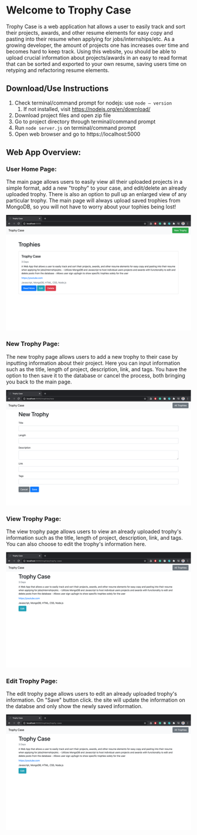 # Welcome to Trophy Case

Trophy Case is a web application hat allows a user to easily track and sort their projects, awards, and other resume elements for easy copy and pasting into their resume when applying for jobs/internships/etc. As a growing developer, the amount of projects one has increases over time and becomes hard to keep track. Using this website, you should be able to upload crucial information about projects/awards in an easy to read format that can be sorted and exported to your own resume, saving users time on retyping and refactoring resume elements. 

## Download/Use Instructions

1. Check terminal/command prompt for nodejs:
    use `node — version`
    1. If not installed, visit https://nodejs.org/en/download/
1. Download project files and open zip file 
1. Go to project directory through terminal/command prompt
1. Run `node server.js` on terminal/command prompt
1. Open web browser and go to https://localhost:5000

## Web App Overview:

### User Home Page: 

The main page allows users to easily view all their uploaded projects in a simple format, add a new "trophy" to your case, and edit/delete an already uploaded trophy. There is also an option to pull up an enlarged view of any particular trophy. The main page will always upload saved trophies from MongoDB, so you will not have to worry about your tophies being lost!

![Home Page](/images/home.png)

### New Trophy Page:

The new trophy page allows users to add a new trophy to their case by inputting information about their project. Here you can input information such as the title, length of project, description, link, and tags. You have the option to then save it to the database or cancel the process, both bringing you back to the main page. 

![New Page](/images/new.png)

### View Trophy Page:

The view trophy page allows users to view an already uploaded trophy's information such as the title, length of project, description, link, and tags. You can also choose to edit the trophy's information here.

![View Page](/images/view.png)

### Edit Trophy Page:

The edit trophy page allows users to edit an already uploaded trophy's information. On "Save" button click. the site will update the information on the databse and only show the newly saved information.

![Edit Page](/images/view.png)